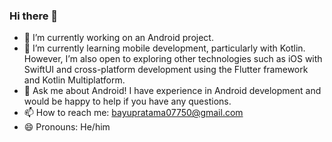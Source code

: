 ### Hi there 👋

- 🔭 I’m currently working on an Android project.
- 🌱 I’m currently learning mobile development, particularly with Kotlin. However, I’m also open to exploring other technologies such as iOS with SwiftUI and cross-platform development using the Flutter framework and Kotlin Multiplatform.
- 💬 Ask me about Android! I have experience in Android development and would be happy to help if you have any questions.
- 📫 How to reach me: bayupratama07750@gmail.com
- 😄 Pronouns: He/him
